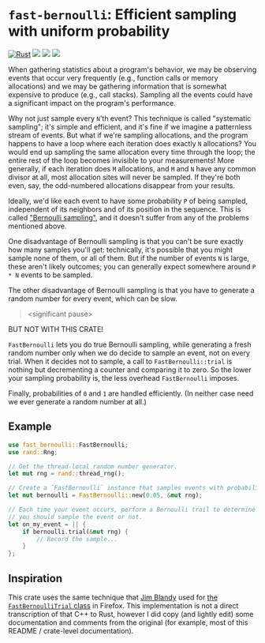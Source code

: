 # `fast-bernoulli`: Efficient sampling with uniform probability

[![Rust](https://github.com/fitzgen/fast-bernoulli/actions/workflows/rust.yml/badge.svg)](https://github.com/fitzgen/fast-bernoulli/actions/workflows/rust.yml)
[![](https://img.shields.io/crates/v/fast-bernoulli.svg)](https://crates.io/crates/fast-bernoulli)
[![](https://img.shields.io/crates/d/fast-bernoulli.svg)](https://crates.io/crates/fast-bernoulli)
[![](https://docs.rs/fast-bernoulli/badge.svg)](https://docs.rs/fast-bernoulli/)

When gathering statistics about a program's behavior, we may be observing events
that occur very frequently (e.g., function calls or memory allocations) and we
may be gathering information that is somewhat expensive to produce (e.g., call
stacks). Sampling all the events could have a significant impact on the
program's performance.

Why not just sample every `N`'th event? This technique is called "systematic
sampling"; it's simple and efficient, and it's fine if we imagine a patternless
stream of events. But what if we're sampling allocations, and the program
happens to have a loop where each iteration does exactly `N` allocations? You
would end up sampling the same allocation every time through the loop; the
entire rest of the loop becomes invisible to your measurements! More generally,
if each iteration does `M` allocations, and `M` and `N` have any common divisor
at all, most allocation sites will never be sampled. If they're both even, say,
the odd-numbered allocations disappear from your results.

Ideally, we'd like each event to have some probability `P` of being sampled,
independent of its neighbors and of its position in the sequence. This is called
["Bernoulli sampling"][bernoulli-sampling], and it doesn't suffer from any of
the problems mentioned above.

[bernoulli-sampling]: https://en.wikipedia.org/wiki/Bernoulli_sampling

One disadvantage of Bernoulli sampling is that you can't be sure exactly how
many samples you'll get: technically, it's possible that you might sample none
of them, or all of them. But if the number of events `N` is large, these aren't
likely outcomes; you can generally expect somewhere around `P * N` events to be
sampled.

The other disadvantage of Bernoulli sampling is that you have to generate a
random number for every event, which can be slow.

> &lt;significant pause&gt;

BUT NOT WITH THIS CRATE!

`FastBernoulli` lets you do true Bernoulli sampling, while generating a fresh
random number only when we do decide to sample an event, not on every
trial. When it decides not to sample, a call to `FastBernoulli::trial` is
nothing but decrementing a counter and comparing it to zero. So the lower your
sampling probability is, the less overhead `FastBernoulli` imposes.

Finally, probabilities of `0` and `1` are handled efficiently. (In neither case
need we ever generate a random number at all.)

## Example

```rust
use fast_bernoulli::FastBernoulli;
use rand::Rng;

// Get the thread-local random number generator.
let mut rng = rand::thread_rng();

// Create a `FastBernoulli` instance that samples events with probability 1/20.
let mut bernoulli = FastBernoulli::new(0.05, &mut rng);

// Each time your event occurs, perform a Bernoulli trail to determine whether
// you should sample the event or not.
let on_my_event = || {
    if bernoulli.trial(&mut rng) {
        // Record the sample...
    }
};
```

## Inspiration

This crate uses the same technique that [Jim Blandy] used for [the
`FastBernoulliTrial` class][firefox-class] in Firefox. This implementation is
not a direct transcription of that C++ to Rust, however I did copy (and lightly
edit) some documentation and comments from the original (for example, most of
this README / crate-level documentation).

[Jim Blandy]: https://www.red-bean.com/~jimb/
[firefox-class]: https://searchfox.org/mozilla-central/rev/a6d25de0c706dbc072407ed5d339aaed1cab43b7/mfbt/FastBernoulliTrial.h
